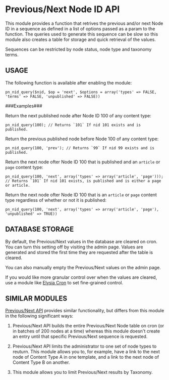 Previous/Next Node ID API
=========================

This module provides a function that retrives the previous and/or next Node ID
in a sequence as defined in a list of options passed as a param to the
function. The queries used to generate this sequence can be slow so this module
also creates a table for storage and quick retrieval of the values.

Sequences can be restricted by node status, node type and taxonomy terms.

USAGE
-----

The following function is available after enabling the module:

    pn_nid_query($nid, $op = 'next', $options = array('types' => FALSE, 'terms' => FALSE, 'unpublished' => FALSE))

###Examples###

Return the next published node after Node ID 100 of any content type:

    pn_nid_query(100); // Returns `101` If nid 101 exists and is published.

Return the previous published node before Node 100 of any content type:

    pn_nid_query(100, 'prev'); // Returns `99` If nid 99 exists and is published.

Return the next node ofter Node ID 100 that is published and an `article` or
`page` content type:

    pn_nid_query(100, 'next', array('types' => array('article', 'page'))); // Returns `101` If nid 101 exists, is published and is either a page or article.

Return the next node ofter Node ID 100 that is an `article` or `page` content
type regardless of whether or not it is published:

    pn_nid_query(100, 'next', array('types' => array('article', 'page'), 'unpublished' => TRUE))

DATABASE STORAGE
----------------

By default, the Previous/Next values in the database are cleared on cron. You
can turn this setting off by visiting the admin page. Values are generated and
stored the first time they are requested after the table is cleared.

You can also manually empty the Previous/Next values on the admin page.

If you would like more granular control over when the values are cleared, use
a module like [Elysia Cron](https://drupal.org/project/elysia_cron) to set
fine-grained control.

SIMILAR MODULES
---------------

[Previous/Next API](https://drupal.org/project/prev_next) provides similar
functionality, but differs from this module in the following significant ways:

1. Previous/Next API builds the entire Previous/Next Node table on cron (or in
   batches of 200 nodes at a time) whereas this module doesn't create an entry
   until that specific Previous/Next sequence is requested.

2. Previous/Next API limits the administrator to one set of node types to
   reuturn. This module allows you to, for example, have a link to the next
   node of Content Type A in one template, and a link to the next node of
   Content Type B on another.

3. This module allows you to limit Previous/Next results by Taxonomy.

